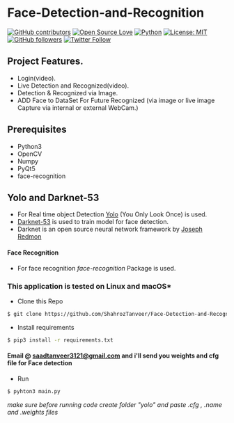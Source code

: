 # Face-Detection-and-Recognition



[![GitHub contributors](https://img.shields.io/badge/contributions-welcome-brightgreen.svg?style=flat)](https://github.com/ShahrozTanveer/Face-Detection-and-Recognition/pulls)
[![Open Source Love](https://badges.frapsoft.com/os/v1/open-source.png?v=103)](https://github.com/ellerbrock/open-source-badges/)
[![Python](https://img.shields.io/badge/Made%20with-Python-1f425f.svg)](https://www.python.org/)
[![License: MIT](https://img.shields.io/badge/License-MIT-yellow.svg)](https://github.com/ShahrozTanveer/Face-Detection-and-Recognition/blob/master/LICENSE)
[![GitHub followers](https://img.shields.io/github/followers/ShahrozTanveer.svg?style=social&label=Follow)](https://github.com/ShahrozTanveer)
[![Twitter Follow](https://img.shields.io/twitter/follow/saadtanveer3121.svg?style=social)](https://twitter.com/saadtanveer3121)

## Project Features.
* Login(video).
* Live Detection and Recognized(video).
* Detection & Recognized via Image.
* ADD Face to DataSet For Future Recognized (via image or live image Capture via internal or external WebCam.)

## Prerequisites
* Python3
* OpenCV
* Numpy
* PyQt5
* face-recognition

## Yolo and Darknet-53
* For Real time object Detection [Yolo](https://pjreddie.com/darknet/yolo/) (You Only Look Once) is used.
* [Darknet-53](https://pjreddie.com/darknet/) is used to train model for face detection.
* Darknet is an open source neural network framework by [Joseph Redmon](https://github.com/pjreddie)

#### Face Recognition
* For face recognition *face-recognition* Package is used.

### This application is tested on  Linux and macOS*

* Clone this Repo
```bash
$ git clone https://github.com/ShahrozTanveer/Face-Detection-and-Recognition.git
```
* Install requirements
```bash
$ pip3 install -r requirements.txt
```

#### Email @ saadtanveer3121@gmail.com and i'll send you weights and cfg file for Face detection
* Run
```bash
$ pyhton3 main.py
```
*make sure before running code create folder "yolo" and paste .cfg , .name and .weights files*





